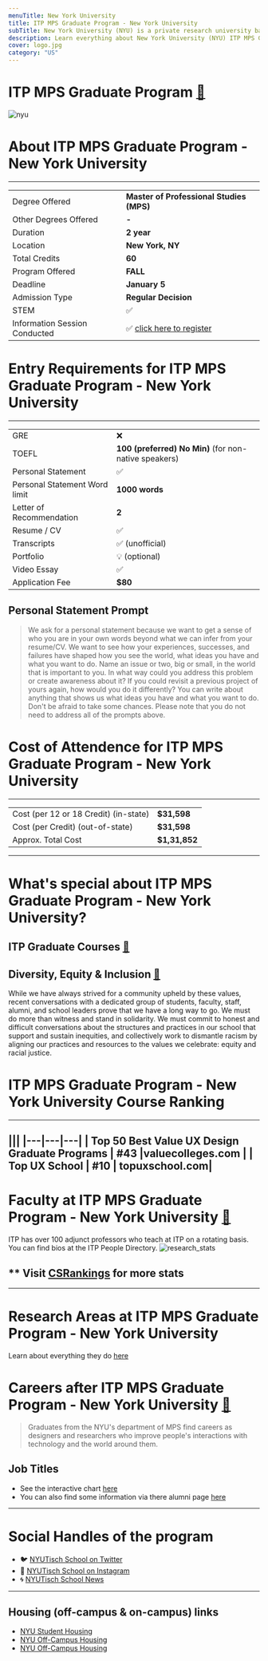 ```yaml
---
menuTitle: New York University
title: ITP MPS Graduate Program - New York University
subTitle: New York University (NYU) is a private research university based in New York City.
description: Learn everything about New York University (NYU) ITP MPS Graduate Program, pursue your fast-paced Master of User Experience & Product Design in New York, United States
cover: logo.jpg
category: "US"
---
```


# ITP MPS Graduate Program [🔗](https://tisch.nyu.edu/itp/admissions/itp-mps)
![nyu](nyu.jpg)

# About ITP MPS Graduate Program - New York University
---
|   |   |
|---|---|
| Degree Offered |  **Master of Professional Studies (MPS)** |
| Other Degrees Offered| **-**|
| Duration       | **2 year**                      |
| Location       | **New York, NY**          |
| Total Credits  | **60**                           | 
| Program Offered| **FALL**|
|Deadline| **January 5**  |
|Admission Type| **Regular Decision** |
|STEM| ✅ |
|Information Session Conducted| ✅ [click here to register](https://tisch.nyu.edu/itp/events/fall-2019/itp-resource-information-session) |


# Entry Requirements for ITP MPS Graduate Program - New York University
---
|   |   |
|---|---|
| GRE | ❌ |
| TOEFL      | **100 (preferred) No Min)** (for non-native speakers)|
| Personal Statement       | ✅          |
|Personal Statement Word limit| **1000 words** |
| Letter of Recommendation  | **2**                           | 
|Resume / CV|✅|
|Transcripts|✅ (unofficial) |
|Portfolio|💡 (optional) |
|Video Essay|✅|
|Application Fee| **$80** |




## Personal Statement Prompt 
> We ask for a personal statement because we want to get a sense of who you are in your own words beyond what we can infer from your resume/CV. We want to see how your experiences, successes, and failures have shaped how you see the world, what ideas you have and what you want to do. Name an issue or two, big or small, in the world that is important to you. In what way could you address this problem or create awareness about it?  If you could revisit a previous project of yours again, how would you do it differently? You can write about anything that shows us what ideas you have and what you want to do. Don't be afraid to take some chances. Please note that you do not need to address all of the prompts above.

# Cost of Attendence for ITP MPS Graduate Program - New York University
---
|   |   |
|---|---|
| Cost (per 12 or 18 Credit) (in-state)      | **$31,598**          |
| Cost (per Credit) (out-of-state)      | **$31,598**      |
|Approx. Total Cost| **$1,31,852**|
---

# What's special about ITP MPS Graduate Program - New York University?

## ITP Graduate Courses [🔗](https://tisch.nyu.edu/itp/courses/itp-courses)

## Diversity, Equity & Inclusion [🔗](https://tisch.nyu.edu/diversity.html)
While we have always strived for a community upheld by these values, recent conversations with a dedicated group of students, faculty, staff, alumni, and school leaders prove that we have a long way to go. We must do more than witness and stand in solidarity. We must commit to honest and difficult conversations about the structures and practices in our school that support and sustain inequities, and collectively work to dismantle racism by aligning our practices and resources to the values we celebrate: equity and racial justice.

# ITP MPS Graduate Program - New York University Course Ranking
---
|||
|---|---|---|
| Top 50 Best Value UX Design Graduate Programs  | **#43**  |valuecolleges.com | 
| Top UX School      | **#10**      | topuxschool.com|
---

# Faculty at ITP MPS Graduate Program - New York University [🔗](https://tisch.nyu.edu/itp/itp-people/faculty) 
ITP has over 100 adjunct professors who teach at ITP on a rotating basis. You can find bios at the ITP People Directory.
![research_stats](research_stats.png)

## ** Visit [CSRankings](http://csrankings.org/#/index?all&us) for more stats 

---
# Research Areas at ITP MPS Graduate Program - New York University
Learn about everything they do [here](https://itp.nyu.edu/ranch/projects/) 

# Careers after ITP MPS Graduate Program - New York University [🔗](https://itp.nyu.edu/ima/curriculum/life-after-ima/)
> Graduates from the NYU's department of MPS find careers as designers and researchers who improve people's interactions with technology and the world around them.

## Job Titles
* See the interactive chart [here](https://itp.nyu.edu/registration/alum/beta.php)
* You can also find some information via there alumni page [here](https://tisch.nyu.edu/itp/itp-people/alumni)

---
# Social Handles of the program

* 🐦  [NYUTisch School on Twitter ](https://twitter.com/nyutischschool/)  
* 💢  [NYUTisch School on Instagram ](https://www.instagram.com/nyutisch) 
* 🌀  [NYUTisch School News](https://tisch.nyu.edu/itp/news)

---

## Housing (off-campus & on-campus) links
* [NYU Student Housing](https://www.nyu.edu/students/student-information-and-resources/housing-and-dining.html)
* [NYU Off-Campus Housing](https://www.facebook.com/groups/241764626288140//)
* [NYU Off-Campus Housing](https://www.facebook.com/groups/241764626288140/)

